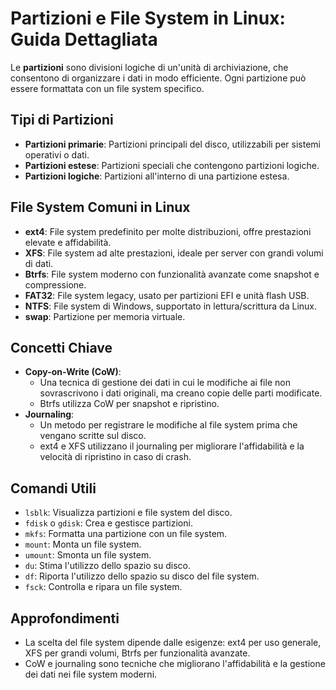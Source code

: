 # Partizioni e File System in Linux: Guida Dettagliata

Le **partizioni** sono divisioni logiche di un'unità di archiviazione, che consentono di organizzare i dati in modo efficiente. Ogni partizione può essere formattata con un file system specifico.

## Tipi di Partizioni

* **Partizioni primarie**: Partizioni principali del disco, utilizzabili per sistemi operativi o dati.
* **Partizioni estese**: Partizioni speciali che contengono partizioni logiche.
* **Partizioni logiche**: Partizioni all'interno di una partizione estesa.

## File System Comuni in Linux

* **ext4**: File system predefinito per molte distribuzioni, offre prestazioni elevate e affidabilità.
* **XFS**: File system ad alte prestazioni, ideale per server con grandi volumi di dati.
* **Btrfs**: File system moderno con funzionalità avanzate come snapshot e compressione.
* **FAT32**: File system legacy, usato per partizioni EFI e unità flash USB.
* **NTFS**: File system di Windows, supportato in lettura/scrittura da Linux.
* **swap**: Partizione per memoria virtuale.

## Concetti Chiave

* **Copy-on-Write (CoW)**:
    * Una tecnica di gestione dei dati in cui le modifiche ai file non sovrascrivono i dati originali, ma creano copie delle parti modificate.
    * Btrfs utilizza CoW per snapshot e ripristino.
* **Journaling**:
    * Un metodo per registrare le modifiche al file system prima che vengano scritte sul disco.
    * ext4 e XFS utilizzano il journaling per migliorare l'affidabilità e la velocità di ripristino in caso di crash.

## Comandi Utili

* `lsblk`: Visualizza partizioni e file system del disco.
* `fdisk` o `gdisk`: Crea e gestisce partizioni.
* `mkfs`: Formatta una partizione con un file system.
* `mount`: Monta un file system.
* `umount`: Smonta un file system.
* `du`: Stima l'utilizzo dello spazio su disco.
* `df`: Riporta l'utilizzo dello spazio su disco del file system.
* `fsck`: Controlla e ripara un file system.

## Approfondimenti

* La scelta del file system dipende dalle esigenze: ext4 per uso generale, XFS per grandi volumi, Btrfs per funzionalità avanzate.
* CoW e journaling sono tecniche che migliorano l'affidabilità e la gestione dei dati nei file system moderni.